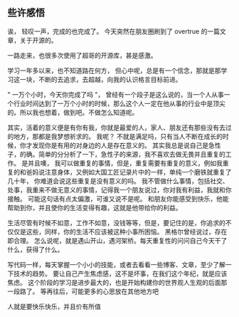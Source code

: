 ## 些许感悟

诶， 轻叹一声，完成的也完成了。 今天突然在朋友圈刷到了 overtrue 的一篇文章，关于开源的。

一路走来，也很多次使用了超哥的开源库，甚是感激。 

学习一年多以来，也不知道路在何方， 但心中呢，总是有一个信念，那就是那学习这一块，不断的去追求，去超越，向我的认识格言目标前进。

" 一万个小时，今天你完成了吗 "， 曾经有一个段子是这么说的，当一个人从事一个行业时间达到了一万个小时的时候，那么这个人一定在他从事的行业中是顶尖的。所以我也想着，做到吧。不做怎么知道呢。

其实，活着的意义便是有你有我，你就是最爱的人，家人、朋友还有那些没有去过的地方，那都是我梦想祈求的。 我呢？ 不就是满足吗，只有当人不断在成长的时候，你才发现你是有用的对身边的人是存在意义的。 其实我总是说自己是急性子，的确。简单的分分析了一下，急性子的来源，我不喜欢去做无畏并且重复的工作。 是并且噢， 我可以做重复的事情，但是，重复需要有重复的意义，例如我重复的和爸妈说注意身体，又例如大国工匠记录片中的一样，单纯一个磨铁就重复了几十年， 你难道会说这些重复是没有意义的吗。 我不管做什么事情，包括社交、处事，我重来不做无意义的事情，记得我一个朋友说过，你对我有利益，我就和你接触。 可能这句话有点太偏激，可谁又说不是呢。 和朋友你能感受到快乐，他能帮助到你，并且使你的生活变得有趣，这就是他带给你的利益。

生活尽管有时候不如意，工作不如意，没钱等等，但是，要记住的是，你追求的不仅仅是这些，同样，你的生活不应该被这种小事所困恼。 黑格尔曾经说过，存在即合理。 怎么说呢，就是遇山开山，遇河架桥。每天重复性的问问自己今天干了什么，获得了什么。

写代码一样，每天掌握一个小小的技能，或者去看看一些博客、文章，至少了解一下技术的趋势。 要让自己产生焦虑感，这不是坏事，在我们这个年纪，就是应该焦虑。 这个阶段的学习是进步最大的，也是开始构建你的世界观人生观的后面那一段路了。 等再往后，可能更多的心思放在其他地方吧

人就是要快乐快乐，并且价有所值